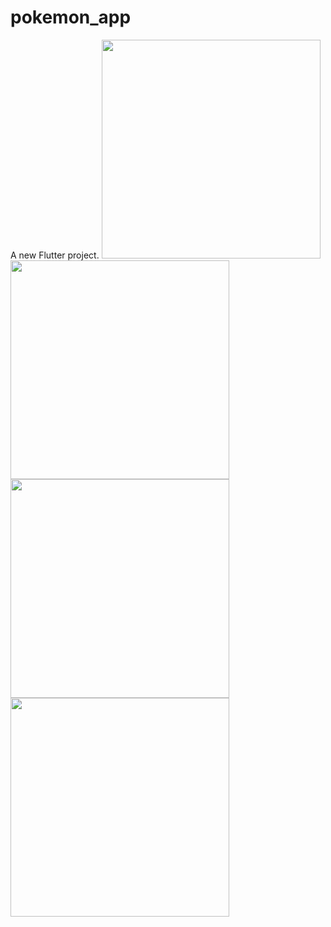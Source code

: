 # pokemon_app

A new Flutter project.
<img src="https://user-images.githubusercontent.com/59209205/192833277-621795dc-ab52-4cf4-bc29-282882ced06a.png"  height="350">
<img src="https://user-images.githubusercontent.com/59209205/192833284-e9a6ebb3-f0bb-4f9c-85aa-699ae8a2d8d6.png"  height="350">
<img src="https://user-images.githubusercontent.com/59209205/192833286-64d1c65a-d849-4340-a4ea-66c73bfc4848.png"  height="350">
<img src="https://user-images.githubusercontent.com/59209205/192833288-ccf958e1-4564-4f4d-8072-b5e75d1147b5.png"  height="350">



